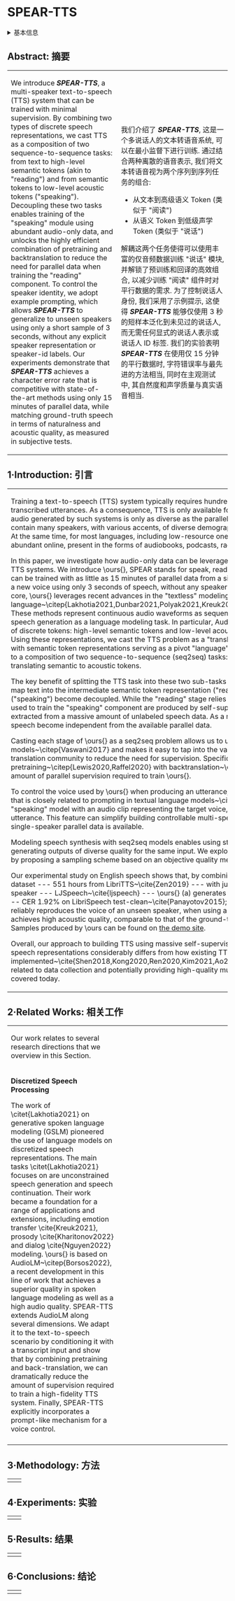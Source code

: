 # SPEAR-TTS

<details>
<summary>基本信息</summary>

- 标题: "Speak, Read and Prompt: High-Fidelity Text-to-Speech with Minimal Supervision"
- 作者:
  - 01 Eugene Kharitonov - Google
  - 02 Damien Vincent - Google
  - 03 Zalan Borsos - Google
  - 04 Raphael Marinier - Google
  - 05 Sertan Girgin - Google
  - 06 Olivier Pietquin - Google
  - 07 Matt Sharifi - Google
  - 08 Marco Tagliasacchi - Google
  - 09 Neil Zeghidour - Google
- 链接:
  - [ArXiv](https://arxiv.org/abs/2302.03540)
  - [Publication](https://doi.org/10.1162/tacl_a_00618)
  - [Github]
  - [Demo](https://google-research.github.io/seanet/speartts/examples/)
- 文件:
  - [ArXiv](../SpeechLM/_PDF/2302.03540v1__SPEAR-TTS__Speak_Read_&_Prompt__High-Fidelity_TTS_with_Minimial_Supervision.pdf)
  - [Publication](../SpeechLM/_PDF/2302.03540p0__SPEAR-TTS__TACL2023.pdf)

</details>

## Abstract: 摘要

<table><tr><td width="50%">

We introduce ***SPEAR-TTS***, a multi-speaker text-to-speech (TTS) system that can be trained with minimal supervision.
By combining two types of discrete speech representations, we cast TTS as a composition of two sequence-to-sequence tasks: from text to high-level semantic tokens (akin to "reading") and from semantic tokens to low-level acoustic tokens ("speaking").
Decoupling these two tasks enables training of the "speaking" module using abundant audio-only data, and unlocks the highly efficient combination of pretraining and backtranslation to reduce the need for parallel data when training the "reading" component.
To control the speaker identity, we adopt example prompting, which allows ***SPEAR-TTS*** to generalize to unseen speakers using only a short sample of 3 seconds, without any explicit speaker representation or speaker-id labels.
Our experiments demonstrate that ***SPEAR-TTS*** achieves a character error rate that is competitive with state-of-the-art methods using only 15 minutes of parallel data, while matching ground-truth speech in terms of naturalness and acoustic quality, as measured in subjective tests.

</td><td>

我们介绍了 ***SPEAR-TTS***, 这是一个多说话人的文本转语音系统, 可以在最小监督下进行训练.
通过结合两种离散的语音表示, 我们将文本转语音视为两个序列到序列任务的组合:
- 从文本到高级语义 Token (类似于 "阅读")
- 从语义 Token 到低级声学 Token (类似于 "说话")

解耦这两个任务使得可以使用丰富的仅音频数据训练 "说话" 模块, 并解锁了预训练和回译的高效组合, 以减少训练 "阅读" 组件时对平行数据的需求.
为了控制说话人身份, 我们采用了示例提示, 这使得 ***SPEAR-TTS*** 能够仅使用 3 秒的短样本泛化到未见过的说话人, 而无需任何显式的说话人表示或说话人 ID 标签.
我们的实验表明 ***SPEAR-TTS*** 在使用仅 15 分钟的平行数据时, 字符错误率与最先进的方法相当, 同时在主观测试中, 其自然度和声学质量与真实语音相当.

</td></tr></table>

## 1·Introduction: 引言

<table><tr><td width="50%">

Training a text-to-speech (TTS) system typically requires hundreds of hours of parallel data in the form of transcribed utterances.
As a consequence, TTS is only available for "high-resource" languages.
Moreover, the audio generated by such systems is only as diverse as the parallel data that they are trained on, which should contain many speakers, with various accents, of diverse demographics, and heterogeneous recording conditions.
At the same time, for most languages, including low-resource ones, audio-only speech data can be relatively abundant online, present in the forms of audiobooks, podcasts, radio and TV shows.

In this paper, we investigate how audio-only data can be leveraged to reduce the need for supervision in training TTS systems.
We introduce \ours{}, SPEAR stands for speak, read and prompt, a multi-speaker TTS system that can be trained with as little as 15 minutes of parallel data from a single speaker.
Moreover, \ours{} can synthesize a new voice using only 3 seconds of speech, without any speaker labels or explicit speaker representation.
At its core, \ours{} leverages recent advances in the "textless" modeling of spoken language~\citep{Lakhotia2021,Dunbar2021,Polyak2021,Kreuk2021,Kharitonov2022,Nguyen2022,Borsos2022}.
These methods represent continuous audio waveforms as sequences of tokens from a finite vocabulary, casting speech generation as a language modeling task.
In particular, AudioLM~\citep{Borsos2022} combines two types of discrete tokens: high-level semantic tokens and low-level acoustic tokens, which that can be mapped to audio.
Using these representations, we cast the TTS problem as a "translation" from text transcripts to acoustic tokens with semantic token representations serving as a pivot "language"~\cite{Utiyama2007}.
This way, TTS is reduced to a composition of two sequence-to-sequence (seq2seq) tasks: translating text to semantic tokens, and translating semantic to acoustic tokens.

The key benefit of splitting the TTS task into these two sub-tasks is that the supervision needed to learn how to map text into the intermediate semantic token representation ("reading") and how to produce speech from it ("speaking") become decoupled.
While the "reading" stage relies on parallel text-audio data, the audio tokens used to train the "speaking" component are produced by self-supervised audio models and therefore can be extracted from a massive amount of unlabeled speech data.
As a result, the quality and diversity of the generated speech become independent from the available parallel data.

Casting each stage of \ours{} as a seq2seq problem allows us to use standard Transformer models~\citep{Vaswani2017} and makes it easy to tap into the vast pool of ideas developed by the machine translation community to reduce the need for supervision.
Specifically, we combine BART/T5-style pretraining~\citep{Lewis2020,Raffel2020} with backtranslation~\citep{Sennrich2016} to significantly reduce the amount of parallel supervision required to train \ours{}.

To control the voice used by \ours{} when producing an utterance, we leverage an example prompting mechanism that is closely related to prompting in textual language models~\citep{Brown2020}.
Here we condition the "speaking"  model with an audio clip representing the target voice, steering it to use this voice when generating the utterance.
This feature can simplify building controllable multi-speaker TTS systems for languages where only single-speaker parallel data is available.

Modeling speech synthesis with seq2seq models enables using stochastic sampling at inference, which allows generating outputs of diverse quality for the same input.
We exploit that to improve the synthesized audio quality by proposing a sampling scheme based on an objective quality metric.

Our experimental study on English speech shows that, by combining pretraining and backtranslation over a large dataset --- 551 hours from LibriTTS~\cite{Zen2019} --- with just 15 minutes of parallel data from a single speaker --- LJSpeech~\cite{ljspeech} --- \ours{}
(a) generates speech with high fidelity to the input transcript --- CER 1.92\% on LibriSpeech test-clean~\cite{Panayotov2015};
(b) synthesizes speech with diverse voices, (c) reliably reproduces the voice of an unseen speaker, when using a 3 second example from the target speaker;
(d) achieves high acoustic quality, comparable to that of the ground-truth utterances (MOS 4.96 vs.\ 4.92).
Note: Samples produced by \ours can be found on [the demo site](https://google-research.github.io/seanet/speartts/examples/).

Overall, our approach to building TTS using massive self-supervised pretraining and backtranslation of discrete speech representations considerably differs from how existing TTS systems are implemented~\cite{Shen2018,Kong2020,Ren2020,Kim2021,Ao2022,valle}, significantly reducing the costs related to data collection and potentially providing high-quality multi-speaker TTS for languages that are not well covered today.

</td><td>

</td></tr></table>

## 2·Related Works: 相关工作

<table><tr><td width="50%">

Our work relates to several research directions that we overview in this Section.

</td><td>

</td></tr>
<tr><td>

**Discretized Speech Processing**

The work of \citet{Lakhotia2021} on generative spoken language modeling (GSLM) pioneered the use of language models on discretized speech representations.
The main tasks \citet{Lakhotia2021} focuses on are unconstrained speech generation and speech continuation.
Their work became a foundation for a range of applications and extensions, including emotion transfer \cite{Kreuk2021}, prosody \cite{Kharitonov2022} and dialog \cite{Nguyen2022} modeling.
\ours{} is based on AudioLM~\citep{Borsos2022}, a recent development in this line of work that achieves a superior quality in spoken language modeling as well as a high audio quality.
SPEAR-TTS extends AudioLM along several dimensions. We adapt it to the text-to-speech scenario by conditioning it with a transcript input and show that by combining pretraining and back-translation, we can dramatically reduce the amount
of supervision required to train a high-fidelity TTS system. Finally, SPEAR-TTS explicitly incorporates a prompt-like mechanism for a voice control.

</td><td>

</td></tr>
<tr><td>



</td></tr></table>

## 3·Methodology: 方法

<table><tr><td width="50%">

</td><td>

</td></tr></table>

## 4·Experiments: 实验

<table><tr><td width="50%">

</td><td>

</td></tr></table>

## 5·Results: 结果

<table><tr><td width="50%">

</td><td>

</td></tr></table>

## 6·Conclusions: 结论

<table><tr><td width="50%">

</td><td>

</td></tr></table>

